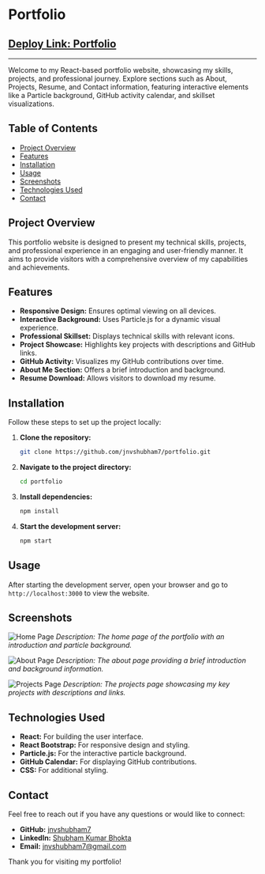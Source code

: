 # Portfolio

## [Deploy Link: Portfolio](https://shubham-bhokta.vercel.app/)

---

Welcome to my React-based portfolio website, showcasing my skills, projects, and professional journey. Explore sections such as About, Projects, Resume, and Contact information, featuring interactive elements like a Particle background, GitHub activity calendar, and skillset visualizations.

## Table of Contents

- [Project Overview](#project-overview)
- [Features](#features)
- [Installation](#installation)
- [Usage](#usage)
- [Screenshots](#screenshots)
- [Technologies Used](#technologies-used)
- [Contact](#contact)

## Project Overview

This portfolio website is designed to present my technical skills, projects, and professional experience in an engaging and user-friendly manner. It aims to provide visitors with a comprehensive overview of my capabilities and achievements.

## Features

- **Responsive Design:** Ensures optimal viewing on all devices.
- **Interactive Background:** Uses Particle.js for a dynamic visual experience.
- **Professional Skillset:** Displays technical skills with relevant icons.
- **Project Showcase:** Highlights key projects with descriptions and GitHub links.
- **GitHub Activity:** Visualizes my GitHub contributions over time.
- **About Me Section:** Offers a brief introduction and background.
- **Resume Download:** Allows visitors to download my resume.

## Installation

Follow these steps to set up the project locally:

1. **Clone the repository:**

   ```sh
   git clone https://github.com/jnvshubham7/portfolio.git
   ```

2. **Navigate to the project directory:**

   ```sh
   cd portfolio
   ```

3. **Install dependencies:**

   ```sh
   npm install
   ```

4. **Start the development server:**

   ```sh
   npm start
   ```

## Usage

After starting the development server, open your browser and go to `http://localhost:3000` to view the website.

## Screenshots

![Home Page](https://github.com/jnvshubham7/Portfolio/assets/69629803/4d879457-4bef-46da-bb2d-945fd6ba8e40)
*Description: The home page of the portfolio with an introduction and particle background.*

![About Page](https://github.com/jnvshubham7/Portfolio/assets/69629803/30b2be57-6613-4b83-81de-5161dc8224d8)
*Description: The about page providing a brief introduction and background information.*

![Projects Page](https://github.com/jnvshubham7/Portfolio/assets/69629803/953ba0c9-99f0-45d2-a448-682f815b6781)
*Description: The projects page showcasing my key projects with descriptions and links.*

## Technologies Used

- **React:** For building the user interface.
- **React Bootstrap:** For responsive design and styling.
- **Particle.js:** For the interactive particle background.
- **GitHub Calendar:** For displaying GitHub contributions.
- **CSS:** For additional styling.

## Contact

Feel free to reach out if you have any questions or would like to connect:

- **GitHub:** [jnvshubham7](https://github.com/jnvshubham7)
- **LinkedIn:** [Shubham Kumar Bhokta](https://www.linkedin.com/in/shubham-kumar-bhokta-97113116b)
- **Email:** [jnvshubham7@gmail.com](mailto:jnvshubham7@gmail.com)

Thank you for visiting my portfolio!
